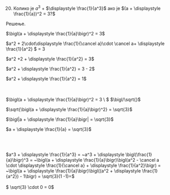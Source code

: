 20. Колико је $a^3$ + $\displaystyle \frac{1}{a^3}$ ако је $(a + \displaystyle \frac{1}{a})^2 = 3?$

Решење.



$\bigl(a + \displaystyle \frac{1}{a}\bigr)^2 = 3$

$a^2 + 2\cdot\displaystyle \frac{1}{\cancel a}\cdot \cancel a+ \displaystyle \frac{1}{a^2} $ = 3

$a^2 +2 + \displaystyle \frac{1}{a^2} = 3$

$a^2 + \displaystyle \frac{1}{a^2} = 3 - 2$

$a^2 + \displaystyle \frac{1}{a^2} = 1$ <br><br><br>


$\bigl(a + \displaystyle \frac{1}{a}\bigr)^2 = 3 \ $ $\bigl/\sqrt{}$

$\sqrt{\bigl(a + \displaystyle \frac{1}{a}\bigr)^2} = \sqrt{3}$

$\bigl|a + \displaystyle \frac{1}{a}\bigr| = \sqrt{3}$

$a + \displaystyle \frac{1}{a} = \sqrt{3}$

<br>
<br>

$a^3 + \displaystyle \frac{1}{a^3} = ~a^3 + \displaystyle \bigl(\frac{1}{a}\bigr)^3 = ~\bigl(a + \displaystyle \frac{1}{a}\bigr)\bigl(a^2 -  \cancel a \cdot \displaystyle \frac{1}{\cancel a} + \displaystyle \frac{1}{a^2}\bigr) = ~\bigl(a + \displaystyle \frac{1}{a}\bigr)\bigl((a^2  + \displaystyle \frac{1}{a^2}) - 1\bigr) = \sqrt{3}(1 -1)=$ <br><br>$ \sqrt{3} \cdot 0 = 0$ 

